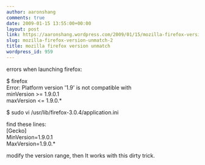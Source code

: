 ```yaml
---
author: aaronshang
comments: true
date: 2009-01-15 13:55:00+00:00
layout: post
link: https://aaronshang.wordpress.com/2009/01/15/mozilla-firefox-version-unmatch-2/
slug: mozilla-firefox-version-unmatch-2
title: mozilla firefox version unmatch
wordpress_id: 959
---
```


errors when launching firefox:  
  
$ firefox  
Error: Platform version '1.9' is not compatible with  
minVersion >= 1.9.0.1  
maxVersion <= 1.9.0.*  
  
$ sudo vi /usr/lib/firefox-3.0.4/application.ini   
    
find these lines:  
[Gecko]  
MinVersion=1.9.0.1  
MaxVersion=1.9.0.*  
  
modify the version range, then It works with this dirty trick.  

![]()
